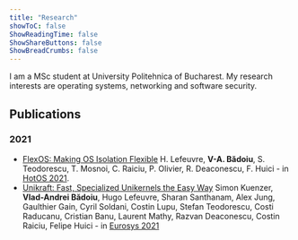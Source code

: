 ```yaml
---
title: "Research"
showToC: false
ShowReadingTime: false
ShowShareButtons: false
ShowBreadCrumbs: false
---
```


I am a MSc student at University Politehnica of Bucharest. My research interests are operating systems, networking and software security.

## Publications

### 2021

* <ins>FlexOS: Making OS Isolation Flexible</ins> H. Lefeuvre, **V-A. Bădoiu**, S. Teodorescu, T. Mosnoi, C. Raiciu, P. Olivier, R. Deaconescu, F. Huici - in [HotOS 2021](https://sigops.org/s/conferences/hotos/2021/).
* <ins>Unikraft: Fast, Specialized Unikernels the Easy Way</ins> Simon Kuenzer, **Vlad-Andrei Bădoiu**, Hugo Lefeuvre, Sharan Santhanam, Alex Jung, Gaulthier Gain, Cyril Soldani, Costin Lupu, Stefan Teodorescu, Costi Raducanu, Cristian Banu, Laurent Mathy, Razvan Deaconescu, Costin Raiciu, Felipe Huici - in [Eurosys 2021](https://2021.eurosys.org/)

